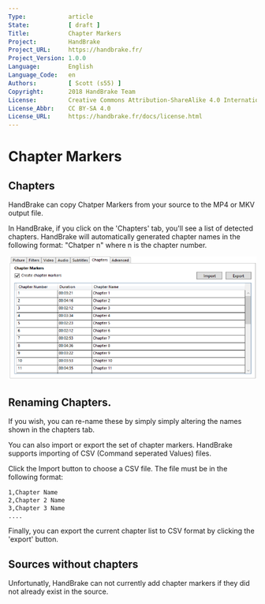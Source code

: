 ```yaml
---
Type:            article
State:           [ draft ]
Title:           Chapter Markers
Project:         HandBrake
Project_URL:     https://handbrake.fr/
Project_Version: 1.0.0
Language:        English
Language_Code:   en
Authors:         [ Scott (s55) ]
Copyright:       2018 HandBrake Team
License:         Creative Commons Attribution-ShareAlike 4.0 International
License_Abbr:    CC BY-SA 4.0
License_URL:     https://handbrake.fr/docs/license.html
---
```


Chapter Markers
=============================

## Chapters

HandBrake can copy Chatper Markers from your source to the MP4 or MKV output file.

In HandBrake, if you click on the 'Chapters' tab, you'll see a list of detected chapters. HandBrake will automatically generated chapter names in the following format:  "Chatper n" where n is the chapter number.

![Chapters Tab](../../images/windows/chapters-1.0.0.png "Chapters Tab")

## Renaming Chapters.

If you wish, you can re-name these by simply simply altering the names shown in the chapters tab.

You can also import or export the set of chapter markers.  HandBrake supports importing of CSV (Command seperated Values) files.

Click the Import button to choose a CSV file. The file must be in the following format:


```
1,Chapter Name
2,Chapter 2 Name
3,Chapter 3 Name
....
```

Finally, you can export the current chapter list to CSV format by clicking the 'export' button.

## Sources without chapters

Unfortunatly, HandBrake can not currently add chapter markers if they did not already exist in the source.
